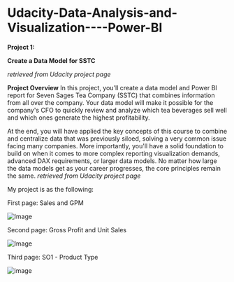 # Udacity-Data-Analysis-and-Visualization----Power-BI

**Project 1:** 

**Create a Data Model for SSTC** 

*retrieved from Udacity project page*

**Project Overview**
In this project, you'll create a data model and Power BI report for Seven Sages Tea Company (SSTC) that combines information from all over the company. Your data model will make it possible for the company's CFO to quickly review and analyze which tea beverages sell well and which ones generate the highest profitability.

At the end, you will have applied the key concepts of this course to combine and centralize data that was previously siloed, solving a very common issue facing many companies. More importantly, you'll have a solid foundation to build on when it comes to more complex reporting visualization demands, advanced DAX requirements, or larger data models. No matter how large the data models get as your career progresses, the core principles remain the same.
*retrieved from Udacity project page*

My project is as the following: 

First page: Sales and GPM 




![Image](https://github.com/users/Hamdaecs/projects/1/assets/144589625/2133fc9f-5332-42ed-9415-63a125e07eaa)




Second page: Gross Profit and Unit Sales



![Image](https://github.com/users/Hamdaecs/projects/1/assets/144589625/8b55d9d0-280c-4621-b6cd-cf20ec892671)

Third page: SO1 - Product Type



![image](https://github.com/Hamdaecs/Udacity-Data-Analysis-and-Visualization----Power-BI/assets/144589625/e2ae874e-0d14-46ad-a984-9c8694255b0f)

